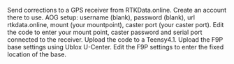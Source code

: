 Send corrections to a GPS receiver from RTKData.online. Create an account there to use. AOG setup: username (blank), password (blank), url rtkdata.online, mount (your mountpoint), caster port (your caster port). Edit the code to enter your mount point, caster password and serial port connected to the receiver. Upload the code to a Teensy4.1. Upload the F9P base settings using Ublox U-Center. Edit the F9P settings to enter the fixed location of the base.
